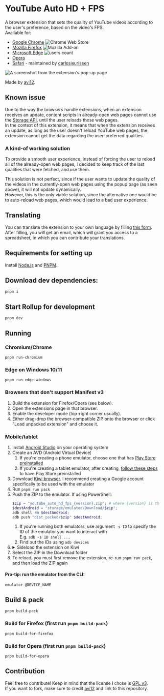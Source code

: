 # YouTube Auto HD + FPS

A browser extension that sets the quality of YouTube videos according to the user's preference, based on the video's
FPS.  
Available for:

- [Google Chrome](https://chrome.google.com/webstore/detail/fcphghnknhkimeagdglkljinmpbagone) ![Chrome Web Store](https://img.shields.io/chrome-web-store/users/fcphghnknhkimeagdglkljinmpbagone?color=white&label=users&style=flat-square)
- [Mozilla Firefox](https://addons.mozilla.org/addon/youtube-auto-hd-fps) ![Mozilla Add-on](https://img.shields.io/amo/users/youtube-auto-hd-fps?color=white&label=users&style=flat-square)
- [Microsoft Edge](https://microsoftedge.microsoft.com/addons/detail/ggnepcoiimddpmjaoejhdfppjbcnfaom) ![users count](https://img.shields.io/badge/dynamic/json?label=users&query=activeInstallCount&style=flat-square&color=white&url=https://microsoftedge.microsoft.com/addons/getproductdetailsbycrxid/ggnepcoiimddpmjaoejhdfppjbcnfaom)
- [Opera](https://addons.opera.com/en/extensions/details/youtube-auto-hd-fps)
- [Safari](https://apps.apple.com/us/app/id1546729687) - maintained by [carlosjeurissen](https://github.com/carlosjeurissen)

![A screenshot from the extension's pop-up page](https://user-images.githubusercontent.com/6422804/113500084-e26b2a00-9523-11eb-9e6b-5e25a4c6eba0.png)

Made by [avi12](https://avi12.com).

## Known issue

Due to the way the browsers handle extensions, when an extension receives an update, content scripts in already-open web
pages cannot use the [Storage API](https://developer.mozilla.org/en-US/docs/Mozilla/Add-ons/WebExtensions/API/storage),
until the user reloads those web pages.  
In the context of this extension, it means that when the extension receives an update, as long as the user doesn't
reload YouTube web pages, the extension cannot get the data regarding the user-preferred qualities.

### A kind-of working solution

To provide a smooth user experience, instead of forcing the user to reload all of the already-open web pages, I decided
to keep track of the last qualities that were fetched, and use them.

This solution is not perfect, since if the user wants to update the quality of the videos in the currently-open web
pages using the popup page (as seen above), it will not update dynamically.  
However, this is the only viable solution, since the alternative one would be to auto-reload web pages, which would lead
to a bad user experience.

## Translating

You can translate the extension to your own language by
filling [this form](https://apps.jeurissen.co/auto-hd-fps-for-youtube/translate).  
After filling, you will get an email, which will grant you access to a spreadsheet, in which you can contribute your
translations.

## Requirements for setting up

Install [Node.js](https://nodejs.org) and [PNPM](https://pnpm.js.org/en/installation).

## Download dev dependencies:

```shell script
pnpm i
```

## Start Rollup for development

```shell script
pnpm dev
```

## Running

### Chromium/Chrome

```shell script
pnpm run-chromium
```

### Edge on Windows 10/11

```shell
pnpm run-edge-windows
```

### Browsers that don't support Manifest v3

1. Build the extension for Firefox/Opera (see below).
2. Open the extensions page in that browser.
3. Enable the developer mode (top-right corner usually).
4. Either drag-drop the browser-compatible ZIP onto the browser or click "Load unpacked extension" and choose it.

### Mobile/tablet

1. Install [Android Studio](https://developer.android.com/studio) on your operating system
2. Create an AVD (Android Virtual Device)
   1. If you're creating a phone emulator, choose one that has [Play Store preinstalled](https://user-images.githubusercontent.com/6422804/167658974-9ec9d13f-d297-4e8b-85d6-376809f34aab.png)
   2. If you're creating a tablet emulator, after creating, [follow these steps](https://aamnah.com/android/play_store_emulator_install_missing) to have Play Store preinstalled
3. Download [Kiwi browser](https://play.google.com/store/apps/details?id=com.kiwibrowser.browser). I recommend creating a Google account specifically to be used with the emulator
4. Run `pnpm run pack`
5. Push the ZIP to the emulator. If using PowerShell:
   ```powershell
   $zip = "youtube_auto_hd_fps_{version}.zip"; # where {version} is the version number of the extension
   $destAndroid = "storage/emulated/Download/$zip";
   adb shell rm $destAndroid;
   adb push "dist_packed/$zip" $destAndroid;
   ```
   1. If you're running both emulators, use argument `-s ID` to specify the ID of the emulator you want to interact with  
      E.g. `adb -s ID shell ...`
   2. Find out the IDs using `adb devices`
6. <details>
   <summary>Sideload the extension on Kiwi</summary>
   <img align="top" src="https://user-images.githubusercontent.com/6422804/167670341-a0cae554-e922-40b3-b8ed-7bec1ebf17bc.png" alt="Choose zip from storage">
   </details>
7. Select the ZIP in the Download folder
8. To reload, you must first remove the extension, re-run `pnpm run pack`, and then load the ZIP again

#### Pro-tip: run the emulator from the CLI:

```shell
emulator @DEVICE_NAME
```

## Build & pack

```shell
pnpm build-pack
```

### Build for Firefox (first run `pnpm build-pack`)

```shell
pnpm build-for-firefox
```

### Build for Opera (first run `pnpm build-pack`)

```shell
pnpm build-for-opera
```

## Contribution

Feel free to contribute! Keep in mind that the license I chose
is [GPL v3](https://github.com/avi12/youtube-auto-hd/blob/main/LICENSE).  
If you want to fork, make sure to credit [avi12](https://avi12.com) and link to this repository.
